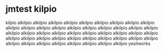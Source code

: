 # jmtest kilpio

kilpio alkilpio
alkilpio
alkilpio
alkilpio
alkilpio
alkilpio
alkilpio
alkilpio
alkilpio
alkilpio
alkilpio
alkilpio
alkilpio
alkilpio
alkilpio
alkilpio
alkilpio
alkilpio
alkilpio
alkilpio
alkilpio
alkilpio
alkilpio
alkilpio
alkilpio
alkilpio
alkilpio
alkilpio
alkilpio
alkilpio
alkilpio
alkilpio
alkilpio
alkilpio
alkilpio
alkilpio
alkilpio
alkilpio
alkilpio
alkilpio
alkilpio
alkilpio
alkilpio
alkilpio
alkilpio
alkilpio
alkilpio yesitworks 